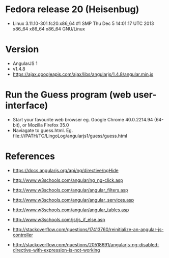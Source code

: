 
# Fedora release 20 (Heisenbug)
-  Linux 3.11.10-301.fc20.x86_64 #1 SMP Thu Dec 5 14:01:17 UTC 2013 x86_64 x86_64 x86_64 GNU/Linux

# Version
- AngularJS 1
- v1.4.8
- https://ajax.googleapis.com/ajax/libs/angularjs/1.4.8/angular.min.js

# Run the Guess program (web user-interface)
- Start your favourite web browser eg. Google Chrome 40.0.2214.94 (64-bit),
  or Mozilla Firefox 35.0
- Naviagate to guess.html. Eg. file:///PATH/TO/LingoLog/angularjs1/guess/guess.html

# References
- https://docs.angularjs.org/api/ng/directive/ngHide
- http://www.w3schools.com/angular/ng_ng-click.asp

- http://www.w3schools.com/angular/angular_filters.asp
- http://www.w3schools.com/angular/angular_services.asp
- http://www.w3schools.com/angular/angular_tables.asp

- http://www.w3schools.com/js/js_if_else.asp
- http://stackoverflow.com/questions/17413760/reinitialize-an-angular-js-controller
- http://stackoverflow.com/questions/20518691/angularjs-ng-disabled-directive-with-expression-is-not-working

